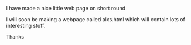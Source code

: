 <p>I have made a nice little web page on short round</p>
<p>I will soon be making a webpage called alxs.html which will contain lots of interesting stuff.</p>
<p>Thanks&nbsp;</p>
